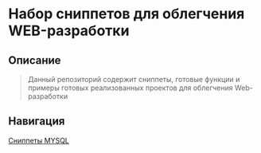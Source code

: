 # Набор сниппетов для облегчения WEB-разработки

## Описание

> Данный репозиторий содержит сниппеты, готовые функции и примеры готовых реализованных проектов для облегчения Web-разработки

## Навигация

[Сниппеты MYSQL](https://github.com/polutin/functions/tree/master/mysql "MYSQL")
